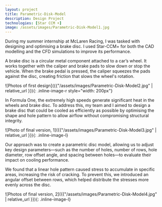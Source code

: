 ```yaml
---
layout: project
title: Parametric-Disk-Model 
description: Design Project
technologies: [Star CCM +]
image: /assets/images/Parametric-Disk-Model1.jpg
---
```


During my summer internship at McLaren Racing, I was tasked with designing and optimising a brake disc. I used Star-CCM+ for both the CAD modelling and the CFD simulations to improve its performance.


A brake disc is a circular metal component attached to a car’s wheel. It works together with the caliper and brake pads to slow down or stop the vehicle. When the brake pedal is pressed, the caliper squeezes the pads against the disc, creating friction that slows the wheel's rotation.


![Photos of first design]({{"/assets/images/Parametric-Disk-Model2.jpg" | relative_url }}){: .inline-image-r style="width: 200px"}


In Formula One, the extremely high speeds generate significant heat in the wheels and brake disc. To address this, my team and I aimed to design a brake disc that could be cooled as efficiently as possible by optimising the shape and hole pattern to allow airflow without compromising structural integrity.

![Photo of final version, 1]({{"/assets/images/Parametric-Disk-Model3.jpg" | relative_url }}){: .inline-image-l}

Our approach was to create a parametric disc model, allowing us to adjust key design parameters—such as the number of holes, number of rows, hole diameter, row offset angle, and spacing between holes—to evaluate their impact on cooling performance.

We found that a linear hole pattern caused stress to accumulate in specific areas, increasing the risk of cracking. To prevent this, we introduced an angular offset between rows, which helped distribute the stresses more evenly across the disc.

![Photos of final version, 2]({{"/assets/images/Parametric-Disk-Model4.jpg" | relative_url }}){: .inline-image-l}

